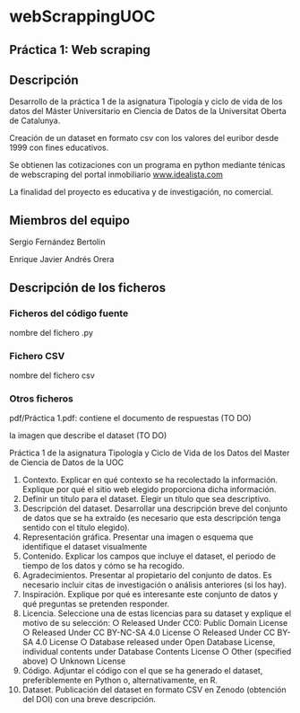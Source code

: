 # webScrappingUOC

## Práctica 1: Web scraping

## Descripción
Desarrollo de la práctica 1 de la asignatura Tipología y ciclo de vida de los datos del Máster Universitario en Ciencia de Datos de la Universitat Oberta de Catalunya.


Creación de un dataset en formato csv con los valores del euribor desde 1999 con fines educativos.

Se obtienen las cotizaciones con un programa en python mediante ténicas de webscraping del portal inmobiliario www.idealista.com

La finalidad del proyecto es educativa y de investigación, no comercial.


## Miembros del equipo

Sergio Fernández Bertolin

Enrique Javier Andrés Orera



## Descripción de los ficheros


### Ficheros del código fuente

nombre del fichero .py

### Fichero CSV

nombre del fichero csv

### Otros ficheros

pdf/Práctica 1.pdf: contiene el documento de respuestas (TO DO)

la imagen que describe el dataset (TO DO)



Práctica 1 de la asignatura Tipología y Ciclo de Vida de los Datos del Master de Ciencia de Datos de la UOC

1. Contexto. Explicar en qué contexto se ha recolectado la información. Explique
por qué el sitio web elegido proporciona dicha información.
2. Definir un título para el dataset. Elegir un título que sea descriptivo.
3. Descripción del dataset. Desarrollar una descripción breve del conjunto de datos
que se ha extraído (es necesario que esta descripción tenga sentido con el título
elegido).
4. Representación gráfica. Presentar una imagen o esquema que identifique el
dataset visualmente
5. Contenido. Explicar los campos que incluye el dataset, el periodo de tiempo de
los datos y cómo se ha recogido.
6. Agradecimientos. Presentar al propietario del conjunto de datos. Es necesario
incluir citas de investigación o análisis anteriores (si los hay).
7. Inspiración. Explique por qué es interesante este conjunto de datos y qué
preguntas se pretenden responder.
8. Licencia. Seleccione una de estas licencias para su dataset y explique el motivo
de su selección:
○ Released Under CC0: Public Domain License
○ Released Under CC BY-NC-SA 4.0 License
○ Released Under CC BY-SA 4.0 License
○ Database released under Open Database License, individual contents
under Database Contents License
○ Other (specified above)
○ Unknown License
9. Código. Adjuntar el código con el que se ha generado el dataset, preferiblemente
en Python o, alternativamente, en R.
10. Dataset. Publicación del dataset en formato CSV en Zenodo (obtención del DOI)
con una breve descripción.
